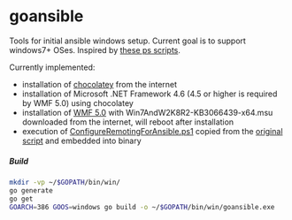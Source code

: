 # goansible

Tools for initial ansible windows setup. Current goal is to support windows7+ OSes. Inspired by [these ps scripts](https://github.com/cchurch/ansible/blob/devel/examples/scripts/).

Currently implemented:
- installation of [chocolatey](https://chocolatey.org/) from the internet
- installation of Microsoft .NET Framework 4.6 (4.5 or higher is required by WMF 5.0) using chocolatey
- installation of [WMF 5.0](https://www.microsoft.com/en-us/download/details.aspx?id=48729) with Win7AndW2K8R2-KB3066439-x64.msu downloaded from the internet, will reboot after installation
- execution of [ConfigureRemotingForAnsible.ps1](blob/master/ConfigureRemotingForAnsible.ps1) copied from the [original script](https://github.com/cchurch/ansible/blob/devel/examples/scripts/ConfigureRemotingForAnsible.ps1) and embedded into binary


##### Build

```bash
mkdir -vp ~/$GOPATH/bin/win/
go generate
go get
GOARCH=386 GOOS=windows go build -o ~/$GOPATH/bin/win/goansible.exe
```
